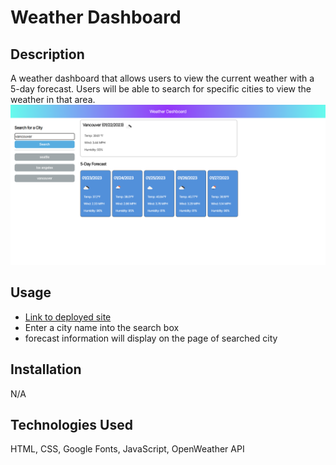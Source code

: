 # Weather Dashboard

## Description

A weather dashboard that allows users to view the current weather with a 5-day forecast. Users will be able to search for specific cities to view the weather in that area.
![screenshot of application](/assets/images/GaOqQU8.png)

## Usage

* [Link to deployed site](https://ayesslee.github.io/weather-dashboard/)
* Enter a city name into the search box 
* forecast information will display on the page of searched city

## Installation

N/A

## Technologies Used

HTML, CSS, Google Fonts, JavaScript, OpenWeather API
